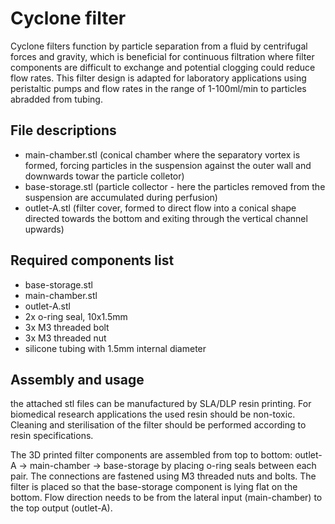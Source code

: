 # Cyclone filter
Cyclone filters function by particle separation from a fluid by centrifugal forces and gravity, which is beneficial for continuous filtration where filter components are difficult to exchange and potential clogging could reduce flow rates. This filter design is adapted for laboratory applications using peristaltic pumps and flow rates in the range of 1-100ml/min to particles abradded from tubing.

## File descriptions
- main-chamber.stl (conical chamber where the separatory vortex is formed, forcing particles in the suspension against the outer wall and downwards towar the particle colletor)
- base-storage.stl (particle collector - here the particles removed from the suspension are accumulated during perfusion)
- outlet-A.stl (filter cover, formed to direct flow into a conical shape directed towards the bottom and exiting through the vertical channel upwards)

## Required components list
- base-storage.stl
- main-chamber.stl
- outlet-A.stl
- 2x o-ring seal, 10x1.5mm
- 3x M3 threaded bolt
- 3x M3 threaded nut
- silicone tubing with 1.5mm internal diameter
## Assembly and usage
the attached stl files can be manufactured by SLA/DLP resin printing. For biomedical research applications the used resin should be non-toxic. Cleaning and sterilisation of the filter should be performed according to resin specifications.

The 3D printed filter components are assembled from top to bottom: outlet-A -> main-chamber -> base-storage by placing o-ring seals between each pair. The connections are fastened using M3 threaded nuts and bolts. The filter is placed so that the base-storage component is lying flat on the bottom. Flow direction needs to be from the lateral input (main-chamber) to the top output (outlet-A).


